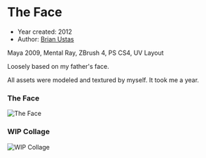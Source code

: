 # The Face

- Year created: 2012
- Author: [Brian Ustas](http://brianustas.com)

Maya 2009, Mental Ray, ZBrush 4, PS CS4, UV Layout

Loosely based on my father's face.

All assets were modeled and textured by myself. It took me a year.

### The Face

![The Face](https://raw.githubusercontent.com/ustasb/renderings/master/the_face/the_face.jpg)

### WIP Collage

![WIP Collage](https://raw.githubusercontent.com/ustasb/renderings/master/the_face/wip_collage.jpg)
